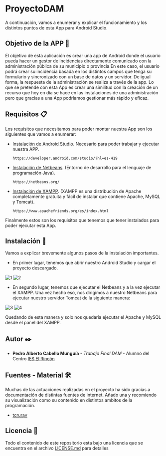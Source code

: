 # ProyectoDAM

  A continuación, vamos a enumerar y explicar el funcionamiento y los distintos puntos de esta App para Android Studio.

## Objetivo de la APP 🚀
  El objetivo de esta aplicación es crear una app de Android donde el usuario pueda hacer un gestor de incidencias directamente comunicado
  con la administración pública de su municipio o provincia.En este caso, el usuario podrá crear su incidencia basada en los distintos
  campos que tenga su formulario y sincronizado con un base de datos y un servidor. De igual forma, la respuesta de la administración 
  se realiza a través de la app.
  Lo que se pretende con esta App es crear una similitud con la creación de un recurso que hoy en día se hace en las instalaciones de 
  una administración pero que gracias a una App podríamos gestionar más rápido y eficaz.
  
## Requisitos 📋
  Los requisitos que necesitamos para poder montar nuestra App son los siguientes que vamos a enumerar:
  - [Instalación de Android Studio][1]. Necesario para poder trabajar y ejecutar nuestra APP.
    ```
    https://developer.android.com/studio/?hl=es-419
    ```
  - [Instalación de Netbeans][2]. (Entorno de desarrollo para el lenguaje de programación Java).
  
    ```
    https://netbeans.org/
    ```
  - [Instalación de XAMPP][3]. (XAMPP es una distribución de Apache completamente gratuita y fácil de instalar 
    que contiene Apache, MySQL y Tomcat).
    
    ```
    https://www.apachefriends.org/es/index.html
    ```
  Finalmente estos son los requisitos que tenemos que tener instalados para poder ejecutar esta App.
## Instalación 🔧
  Vamos a explicar brevemente algunos pasos de la instalación importantes.
  
  - En primer lugar, tenemos que abrir nuestro Android Studio y cargar el proyecto descargado.
  
  ![1](https://user-images.githubusercontent.com/43642790/52635824-d98de900-2ec2-11e9-9172-9302f6e59953.PNG)
  ![2](https://user-images.githubusercontent.com/43642790/52635860-f3c7c700-2ec2-11e9-997b-5c32a7dd341c.PNG)

  - En segundo lugar, tenemos que ejecutar el Netbeans y a la vez ejecutar el XAMPP. Una vez hecho eso, nos dirigimos a 
    nuestro Netbeans para ejecutar nuestro servidor Tomcat de la siguiente manera:
  
  ![3](https://user-images.githubusercontent.com/43642790/52636186-c9c2d480-2ec3-11e9-8c0b-48f3ea51ab6d.png)
  ![4](https://user-images.githubusercontent.com/43642790/52636277-0ee70680-2ec4-11e9-89b8-4db7c9eb9104.PNG)


  Quedando de esta manera y solo nos quedaría ejecutar el Apache y MySQL desde el panel del XAMPP.
  

## Autor ✒️

  -  **Pedro Alberto Cabello Munguía** - *Trabajo Final DAM* - Alumno del Centro [IES El Rincón](www.ieselrincon.org/)
  
  
## Fuentes - Material 🛠️

  Muchas de las actuaciones realizadas en el proyecto ha sido gracias a documentación de distintas fuentes de internet. Añado una y
  recomiendo su visualización como su contenido en distintos ambitos de la programación.
  
  - [tcrurav][4]

## Licencia 📄

   Todo el contenido de este repositorio esta bajo una licencia que se encuentra en el archivo
   [LICENSE.md](LICENSE.md) para detalles



[1]: https://developer.android.com/studio/?hl=es-419
[2]: https://netbeans.org/
[3]: https://www.apachefriends.org/es/index.html
[4]: https://www.youtube.com/user/tcrurav/feed
